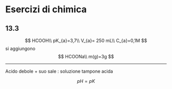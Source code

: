 # Esercizi di chimica
## 13.3
$$
HCOOH\\
pK_{a}=3,7\\
V_{a}= 250 mL\\
C_{a}=0,1M
$$
si aggiungono
$$
HCOONa\\
m(g)=3g
$$

---
Acido debole + suo sale : soluzione tampone acida

$$
pH=pK
$$
<!--stackedit_data:
eyJoaXN0b3J5IjpbMTk4MTA2MDYyNF19
-->
